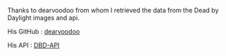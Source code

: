 Thanks to dearvoodoo from whom I retrieved the data from the Dead by Daylight images and api.

His GitHub : [dearvoodoo](https://github.com/dearvoodoo/dbd)

His API : [DBD-API](https://dearvoodoo.github.io/DBD-API/)
